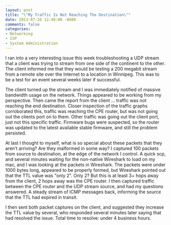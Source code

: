 ```yaml
---
layout: post
title: "\"My Traffic Is Not Reaching The Destination\""
date: 2013-07-26 12:49:00 -0600
comments: false
categories:
- Networking
- ISP
- System Administration
---
```

I ran into a very interesting issue this week troubleshooting a UDP stream that a client was trying to stream from one side of the continent to the other. The client informed me that they would be testing a 200 megabit stream from a remote site over the Internet to a location in Winnipeg. This was to be a test for an event several weeks later if successful.

<!--more-->

The client turned up the stream and I was immediately notified of massive bandwidth usage on the network. Things appeared to be working from my perspective. Then came the report from the client ... traffic was not reaching the end destination. Closer inspection of the traffic graphs corroborated this, traffic was reaching the CPE router, but was not going out the clients port on to them. Other traffic was going out the client port, just not this specific traffic. Firmware bugs were suspected, so the router was updated to the latest available stable firmware, and still the problem persisted.

At last I thought to myself, what is so special about these packets that they aren't arriving? Are they malformed in some way? I captured 100 packets from source to destination, at the edge of the network I control. A quick scp, and several minutes waiting for the non-native Wireshark to load on my mac, and I was looking at the packets in Wireshark. The packets were under 1000 bytes long, appeared to be properly formed, but Wireshark pointed out that the TTL value was "only 2". Only 2? But this is at least 3+ hops away from the client, 2 hops away was the CPE router. I then captured traffic between the CPE router and the UDP stream source, and had my questions answered. A steady stream of ICMP messages back, informing the source that the TTL had expired in transit.

I then sent both packet captures on the client, and suggested they increase the TTL value by several, who responded several minutes later saying that had resolved the issue. Total time to resolve: under 4 business hours.
